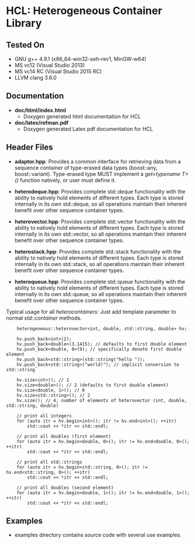 # HCL: Heterogeneous Container Library

## Tested On
* GNU g++ 4.9.1 (x86_64-win32-seh-rev1, MinGW-w64)
* MS vc12 (Visual Studio 2013)
* MS vc14 RC (Visual Studio 2015 RC)
* LLVM clang 3.6.0
 

## Documentation

* **doc/html/index.html**
    * Doxygen generated html documentation for HCL
* **doc/latex/refman.pdf**
    * Doxygen generated Latex pdf documentation for HCL


## Header Files
* **adaptor.hpp**:
   Provides a common interface for retrieving data from a sequence
   container of type-erased data types (boost::any, boost::variant).
   Type-erased type MUST implement a *get\<typename T\>()* function natively,
   or user must define it.

* **heterodeque.hpp**:
   Provides complete std::deque functionality with the ability to natively
   hold elements of different types.  Each type is stored internally in its
   own std::deque, so all operations maintain their inherent benefit over other
   sequence container types.
   
* **heterovector.hpp**:
   Provides complete std::vector functionality with the ability to natively
   hold elements of different types.  Each type is stored internally in its
   own std::vector, so all operations maintain their inherent benefit over other
   sequence container types.

* **heterostack.hpp**:
   Provides complete std::stack functionality with the ability to natively
   hold elements of different types.  Each type is stored internally in its
   own std::stack, so all operations maintain their inherent benefit over other
   sequence container types.
   
* **heteroqueue.hpp**:
   Provides complete std::queue functionality with the ability to natively
   hold elements of different types.  Each type is stored internally in its
   own std::queue, so all operations maintain their inherent benefit over other
   sequence container types.

Typical usage for all *heterocontainers*:
     Just add template parameter to normal *std::container* methods.
   
        heterogeneous::heterovector<int, double, std::string, double> hv;

        hv.push_back<int>(2);
        hv.push_back<double>(3.1415); // defaults to first double element
        hv.push_back<double, 0>(9); // specifically denote first double element
        hv.push_back<std::string>(std::string("hello "));
        hv.push_back<std::string>("world!"); // implicit conversion to std::string

        hv.size<int>(); // 1
        hv.size<double>(); // 2 (defaults to first double element)
        hv.size<double, 1>(); // 0
        hv.size<std::string>(); // 2
        hv.size(); // 4, number of elements of heterovector (int, double, std::string, double)

        // print all integers
        for (auto itr = hv.begin<int>(); itr != hv.end<int>(); ++itr)
            std::cout << *itr << std::endl;

        // print all doubles (first element)
        for (auto itr = hv.begin<double, 0>(); itr != hv.end<double, 0>(); ++itr)
            std::cout << *itr << std::endl;

        // print all std::strings
        for (auto itr = hv.begin<std::string, 0>(); itr != hv.end<std::string, 0>(); ++itr)
            std::cout << *itr << std::endl;

        // print all doubles (second element)
        for (auto itr = hv.begin<double, 1>(); itr != hv.end<double, 1>(); ++itr)
            std::cout << *itr << std::endl;


## Examples
* examples directory contains source code with several use examples.